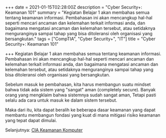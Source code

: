 +++
date = 2021-01-15T02:28:00Z
description = "Cyber Security+: Keamanan 101"
summary = "Kegiatan Belajar 1 akan membahas semua tentang keamanan informasi. Pembahasan ini akan mencangkup hal-hal seperti mencari ancaman dan kelemahan terkait informasi anda, dan bagaimana mengatasi ancaman dan kelemahan tersebut, atau setidaknya menguranginya sampai tahap yang bisa ditoleransi oleh organisasi yang bersangkutan."
tags = ["CompTIA", "Cyber Security+", "IT"]
title = "Cyber Security+: Keamanan 101"

+++
Kegiatan Belajar 1 akan membahas semua tentang keamanan informasi. Pembahasan ini akan mencangkup hal-hal seperti mencari ancaman dan kelemahan terkait informasi anda, dan bagaimana mengatasi ancaman dan kelemahan tersebut, atau setidaknya menguranginya sampai tahap yang bisa ditoleransi oleh organisasi yang bersangkutan.

Sebelum masuk ke pembahasan, kita harus membangun suatu mindset bahwa tidak ada sistem yang "sangat" aman (completely secure). Banyak orang yang mengklaim bahwa sistemnya sudah sangat aman, Tetapi pasti selalu ada cara untuk masuk ke dalam sistem tersebut.

Maka dari itu, kita dapat beralih ke beberapa dasar keamanan yang dapat membantu membangun fondasi yang kuat di mana mitigasi risiko keamanan yang tepat dapat dimulai.

Selanjutnya: [CIA Keamanan Komputer](https://hanivan.github.io/blog/modules/comptia-cyber-security+/pengenalan-tentang-keamanan/cyber-security-cia-keamanan-komputer/ "CIA Keamanan Komputer")